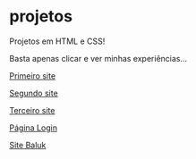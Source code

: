 # projetos
Projetos em HTML e CSS!

Basta apenas clicar e ver minhas experiências...

<a href="https://liarasampaio.github.io/projetos/projeto-android/android.html">Primeiro site</a>

<a href="https://liarasampaio.github.io/projetos/projeto-cordel/cordel.html">Segundo site</a>

<a href="https://liarasampaio.github.io/projetos/projeto-social/social.html">Terceiro site</a>

<a href="https://liarasampaio.github.io/projetos/login/telalogin.html">Página Login</a>

<a href="https://liarasampaio.github.io/projetos/site/index.html">Site Baluk</a>